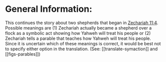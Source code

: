 # General Information:

This continues the story about two shepherds that began in [Zechariah 11:4](../11/04.md). Possible meanings are (1) Zechariah actually became a shepherd over a flock as a symbolic act showing how Yahweh will treat his people or (2) Zechariah tells a parable that teaches how Yahweh will treat his people. Since it is uncertain which of these meanings is correct, it would be best not to specify either option in the translation. (See: [[translate-symaction]] and [[figs-parables]])